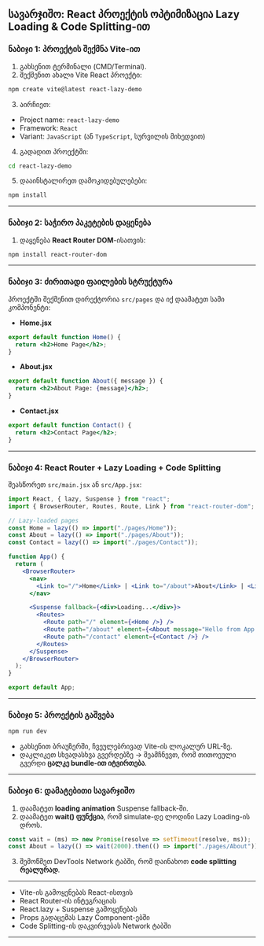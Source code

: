 

## **სავარჯიშო: React პროექტის ოპტიმიზაცია Lazy Loading & Code Splitting-ით**

### **ნაბიჯი 1: პროექტის შექმნა Vite-ით**

1. გახსენით ტერმინალი (CMD/Terminal).
2. შექმენით ახალი Vite React პროექტი:

```bash
npm create vite@latest react-lazy-demo
```

3. აირჩიეთ:

* Project name: `react-lazy-demo`
* Framework: `React`
* Variant: `JavaScript` (ან `TypeScript`, სურვილის მიხედვით)

4. გადადით პროექტში:

```bash
cd react-lazy-demo
```

5. დააინსტალირეთ დამოკიდებულებები:

```bash
npm install
```

---

### **ნაბიჯი 2: საჭირო პაკეტების დაყენება**

1. დაყენება **React Router DOM**-ისათვის:

```bash
npm install react-router-dom
```

---

### **ნაბიჯი 3: ძირითადი ფაილების სტრუქტურა**

პროექტში შექმენით დირექტორია `src/pages` და იქ დაამატეთ სამი კომპონენტი:

* **Home.jsx**

```jsx
export default function Home() {
  return <h2>Home Page</h2>;
}
```

* **About.jsx**

```jsx
export default function About({ message }) {
  return <h2>About Page: {message}</h2>;
}
```

* **Contact.jsx**

```jsx
export default function Contact() {
  return <h2>Contact Page</h2>;
}
```

---

### **ნაბიჯი 4: React Router + Lazy Loading + Code Splitting**

შეასწორეთ `src/main.jsx` ან `src/App.jsx`:

```jsx
import React, { lazy, Suspense } from "react";
import { BrowserRouter, Routes, Route, Link } from "react-router-dom";

// Lazy-loaded pages
const Home = lazy(() => import("./pages/Home"));
const About = lazy(() => import("./pages/About"));
const Contact = lazy(() => import("./pages/Contact"));

function App() {
  return (
    <BrowserRouter>
      <nav>
        <Link to="/">Home</Link> | <Link to="/about">About</Link> | <Link to="/contact">Contact</Link>
      </nav>

      <Suspense fallback={<div>Loading...</div>}>
        <Routes>
          <Route path="/" element={<Home />} />
          <Route path="/about" element={<About message="Hello from App!" />} />
          <Route path="/contact" element={<Contact />} />
        </Routes>
      </Suspense>
    </BrowserRouter>
  );
}

export default App;
```

---

### **ნაბიჯი 5: პროექტის გაშვება**

```bash
npm run dev
```

* გახსენით ბრაუზერში, ჩვეულებრივად Vite-ის ლოკალურ URL-ზე.
* დაკლიკეთ სხვადასხვა გვერდებზე → შეამჩნევთ, რომ თითოეული გვერდი **ცალკე bundle-ით იტვირთება**.

---

### **ნაბიჯი 6: დამატებითი სავარჯიშო**

1. დაამატეთ **loading animation** Suspense fallback-ში.
2. დაამატეთ **wait() ფუნქცია**, რომ simulate-დე ლოდინი Lazy Loading-ის დროს.

```js
const wait = (ms) => new Promise(resolve => setTimeout(resolve, ms));
const About = lazy(() => wait(2000).then(() => import("./pages/About")));
```

3. შემოწმეთ DevTools Network ტაბში, რომ დაინახოთ **code splitting რეალურად**.

---



* Vite-ის გამოყენებას React-ისთვის
* React Router-ის ინტეგრაციას
* React.lazy + Suspense გამოყენებას
* Props გადაცემას Lazy Component-ებში
* Code Splitting-ის დაკვირვებას Network ტაბში

---
